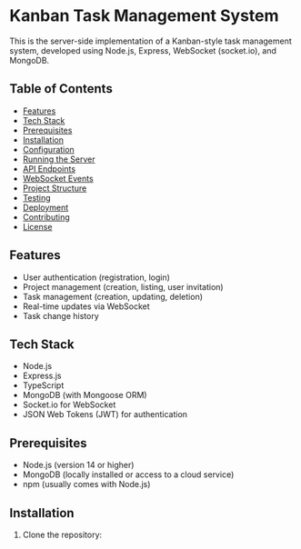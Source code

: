 # Kanban Task Management System

This is the server-side implementation of a Kanban-style task management system, developed using Node.js, Express, WebSocket (socket.io), and MongoDB.

## Table of Contents

- [Features](#features)
- [Tech Stack](#tech-stack)
- [Prerequisites](#prerequisites)
- [Installation](#installation)
- [Configuration](#configuration)
- [Running the Server](#running-the-server)
- [API Endpoints](#api-endpoints)
- [WebSocket Events](#websocket-events)
- [Project Structure](#project-structure)
- [Testing](#testing)
- [Deployment](#deployment)
- [Contributing](#contributing)
- [License](#license)

## Features

- User authentication (registration, login)
- Project management (creation, listing, user invitation)
- Task management (creation, updating, deletion)
- Real-time updates via WebSocket
- Task change history

## Tech Stack

- Node.js
- Express.js
- TypeScript
- MongoDB (with Mongoose ORM)
- Socket.io for WebSocket
- JSON Web Tokens (JWT) for authentication

## Prerequisites

- Node.js (version 14 or higher)
- MongoDB (locally installed or access to a cloud service)
- npm (usually comes with Node.js)

## Installation

1. Clone the repository:
